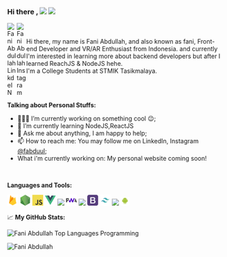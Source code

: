 ### Hi there , <img src="https://github.com/TheDudeThatCode/TheDudeThatCode/blob/master/Assets/Hi.gif" width="29px"> <img src="https://github.com/TheDudeThatCode/TheDudeThatCode/blob/master/Assets/Hi.gif" width="29px">

<a href="https://www.linkedin.com/in/fani-abdullah/">
  <img align="left" alt="Fani Abdullah LinkdeIN" width="22px" src="https://cdn.jsdelivr.net/npm/simple-icons@v3/icons/linkedin.svg" />
</a>
<a href="https://www.instagram.com/fabduul/">
  <img align="left" alt="Fani Abdullah Instagram" width="22px" src="https://cdn.jsdelivr.net/npm/simple-icons@v3/icons/instagram.svg" />
</a>
<br /> <br />
Hi there, my name is Fani Abdullah, and also known as fani, 
Front-end Developer and VR/AR Enthusiast from Indonesia. 
and currently I'm interested in learning more about backend developers but after I learned ReachJS & NodeJS hehe. 
<br />
I'm a College Students at STMIK Tasikmalaya.

<br /> <br /> 

**Talking about Personal Stuffs:**

- 👨🏽‍💻 I’m currently working on something cool :wink:;
- 🌱 I’m currently learning NodeJS,ReactJS 
- 💬 Ask me about anything, I am happy to help;
- 📫 How to reach me: You may follow me on LinkedIn, Instagram [@fabduul](https://www.instagram.com/fabduul/);
- What i'm currently working on: My personal website coming soon!

<br />

**Languages and Tools:**

<code><img height="25" src="https://raw.githubusercontent.com/github/explore/80688e429a7d4ef2fca1e82350fe8e3517d3494d/topics/firebase/firebase.png"></code>
<code><img height="25" src="https://raw.githubusercontent.com/github/explore/80688e429a7d4ef2fca1e82350fe8e3517d3494d/topics/nodejs/nodejs.png"></code>
<code><img height="25" src="https://raw.githubusercontent.com/github/explore/80688e429a7d4ef2fca1e82350fe8e3517d3494d/topics/javascript/javascript.png"></code>
<code><img height="25" src="https://raw.githubusercontent.com/github/explore/80688e429a7d4ef2fca1e82350fe8e3517d3494d/topics/vue/vue.png"></code>
<code><img height="25" src="https://cdn.svgporn.com/logos/webpack.svg"></code>
<code><img height="25" src="https://raw.githubusercontent.com/github/explore/80688e429a7d4ef2fca1e82350fe8e3517d3494d/topics/pwa/pwa.png"></code>
<code><img height="25" src="https://cdn.svgporn.com/logos/sass.svg"></code>
<code><img height="25" src="https://raw.githubusercontent.com/github/explore/80688e429a7d4ef2fca1e82350fe8e3517d3494d/topics/bootstrap/bootstrap.png"></code>
<code><img height="25" src="https://raw.githubusercontent.com/github/explore/80688e429a7d4ef2fca1e82350fe8e3517d3494d/topics/tailwind/tailwind.png"></code>
<code><img height="25" src="https://cdn.svgporn.com/logos/visual-studio-code.svg"></code>
<code><img height="20" src="https://raw.githubusercontent.com/devicons/devicon/master/icons/android/android-original-wordmark.svg" alt="android"></code>


📈 **My GitHub Stats:**
 <p>  <img src="https://github-readme-stats.vercel.app/api/top-langs/?username=faniabdullah&theme=dracula" alt="Fani Abdullah Top Languages Programming" />

<p> <img src="https://github-readme-stats.vercel.app/api?username=faniabdullah&show_icons=true&theme=dracula" alt="Fani Abdullah" />

<!--
**faniabdullah/faniabdullah** is a ✨ _special_ ✨ repository because its `README.md` (this file) appears on your GitHub profile.

Here are some ideas to get you started:

- 🔭 I’m currently working on ...
- 🌱 I’m currently learning ...
- 👯 I’m looking to collaborate on ...
- 🤔 I’m looking for help with ...
- 💬 Ask me about ...
- 📫 How to reach me: ...
- 😄 Pronouns: ...
- ⚡ Fun fact: ...
-->
